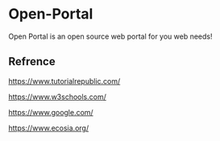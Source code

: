 # Open-Portal
Open Portal is an open source web portal for you web needs!

## Refrence
https://www.tutorialrepublic.com/

https://www.w3schools.com/


https://www.google.com/

https://www.ecosia.org/
